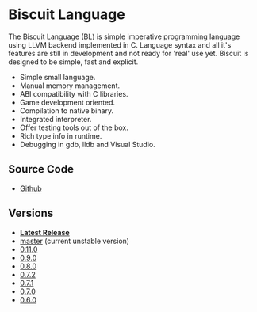 # Biscuit Language

The Biscuit Language (BL) is simple imperative programming language using LLVM backend implemented
in C. Language syntax and all it's features are still in development and not ready for 'real' use
yet. Biscuit is designed to be simple, fast and explicit.

- Simple small language.
- Manual memory management.
- ABI compatibility with C libraries.
- Game development oriented.
- Compilation to native binary.
- Integrated interpreter.
- Offer testing tools out of the box.
- Rich type info in runtime.
- Debugging in gdb, lldb and Visual Studio.

## Source Code

- [Github](https://github.com/travisdoor/bl)

## Versions

- [**Latest Release**](https://biscuitlang.org)
- [master](https://biscuitlang.org/versions/master/) (current unstable version)
- [0.11.0](https://biscuitlang.org/versions/0.11.0/)
- [0.9.0](https://biscuitlang.org/versions/0.9.0/)
- [0.8.0](https://biscuitlang.org/versions/0.8.0/)
- [0.7.2](https://biscuitlang.org/versions/0.7.2/)
- [0.7.1](https://biscuitlang.org/versions/0.7.1/)
- [0.7.0](https://biscuitlang.org/versions/0.7.0/)
- [0.6.0](https://biscuitlang.org/versions/0.6.0/)
